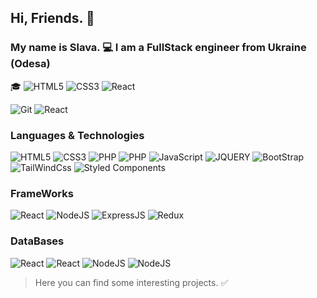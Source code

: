 ## Hi, Friends. 👋 
### My name is Slava. 💻 I am a FullStack engineer from Ukraine (Odesa)

🎓 <img src="https://camo.githubusercontent.com/bdf50d57adbf9d3458fa52c77c8179cc53c9bca0c62bac6f0cb46e7d39b28d92/68747470733a2f2f696d672e736869656c64732e696f2f62616467652f68746d6c352d626c61636b3f7374796c653d666f722d7468652d6261646765266c6f676f3d68746d6c35" alt="HTML5" data-canonical-src="https://img.shields.io/badge/html5-black?style=for-the-badge&amp;logo=html5" style="max-width: 100%;">
<img src="https://camo.githubusercontent.com/e71246577cf666ebb1ea5bd0dead97ff1508b4d05a8afb97217ea96caae14309/68747470733a2f2f696d672e736869656c64732e696f2f62616467652f637373332d626c61636b3f7374796c653d666f722d7468652d6261646765266c6f676f3d63737333" alt="CSS3" data-canonical-src="https://img.shields.io/badge/css3-black?style=for-the-badge&amp;logo=css3" style="max-width: 100%;">
<img src="https://camo.githubusercontent.com/c8b980ab27570db824bb780b9937bb9250cda5c0a7d6d71c739e9fb17e58d265/68747470733a2f2f696d672e736869656c64732e696f2f62616467652f72656163742d626c61636b3f7374796c653d666f722d7468652d6261646765266c6f676f3d7265616374" alt="React" data-canonical-src="https://img.shields.io/badge/react-black?style=for-the-badge&amp;logo=react" style="max-width: 100%;">

<img src="https://img.shields.io/badge/-Git-red?logo=git&logoColor=white&style=flat" alt="Git" style="max-width: 100%;">

<img src="https://img.shields.io/badge/Sass-CC6699?style=for-the-badge&logo=sass&logoColor=white" alt="React" style="max-width: 100%;">

### Languages & Technologies

<img src="https://img.shields.io/badge/HTML5-E34F26?style=for-the-badge&logo=html5&logoColor=white" alt="HTML5" style="max-width: 100%;"> <img src="https://img.shields.io/badge/CSS3-1572B6?style=for-the-badge&logo=css3&logoColor=white" alt="CSS3" style="max-width: 100%;"> <img src="https://img.shields.io/badge/PHP-777BB4?style=for-the-badge&logo=php&logoColor=white" alt="PHP" style="max-width: 100%;"> <img src="https://img.shields.io/badge/Sass-CC6699?style=for-the-badge&logo=sass&logoColor=white" alt="PHP" style="max-width: 100%;"> <img src="https://img.shields.io/badge/JavaScript-F7DF1E?style=for-the-badge&logo=javascript&logoColor=black" alt="JavaScript" style="max-width: 100%;"> <img src="https://img.shields.io/badge/jQuery-0769AD?style=for-the-badge&logo=jquery&logoColor=white" alt="JQUERY" style="max-width: 100%;"> <img src="https://img.shields.io/badge/Bootstrap-563D7C?style=for-the-badge&logo=bootstrap&logoColor=white" alt="BootStrap" style="max-width: 100%;"> <img src="https://img.shields.io/badge/Tailwind.CSS-38B2AC?style=for-the-badge&logo=tailwind-css&logoColor=white" alt="TailWindCss" style="max-width: 100%;"> <img src="https://img.shields.io/badge/styled--components-DB7093?style=for-the-badge&logo=styled-components&logoColor=white" alt="Styled Components" style="max-width: 100%;">





	

### FrameWorks

<img src="https://img.shields.io/badge/React.js-20232A?style=for-the-badge&logo=react&logoColor=61DAFB" alt="React" style="max-width: 100%;"> <img src="https://img.shields.io/badge/Node.js-43853D?style=for-the-badge&logo=node.js&logoColor=white" alt="NodeJS" style="max-width: 100%;"> <img src="https://img.shields.io/badge/Express.js-404D59?style=for-the-badge" alt="ExpressJS" style="max-width: 100%;"> <img src="https://img.shields.io/badge/Redux-593D88?style=for-the-badge&logo=redux&logoColor=white" alt="Redux" style="max-width: 100%;">




### DataBases 
<img src="https://img.shields.io/badge/MySQL-00000F?style=for-the-badge&logo=mysql&logoColor=white" alt="React" style="max-width: 100%;"> <img src="https://img.shields.io/badge/MongoDB-4EA94B?style=for-the-badge&logo=mongodb&logoColor=white" alt="React" style="max-width: 100%;"> <img src="https://img.shields.io/badge/DynamoDB-4053D6?style=for-the-badge&logo=Amazon%20DynamoDB&logoColor=white" alt="NodeJS" style="max-width: 100%;"> <img src="https://img.shields.io/badge/SQLite-07405E?style=for-the-badge&logo=sqlite&logoColor=white" alt="NodeJS" style="max-width: 100%;"> 

> Here you can find some interesting projects. ✅

<!--

<a href="https://github.com/slavamlinsky">
    <img src="https://camo.githubusercontent.com/cad9a47d7d0fc7152ee970e75cfac9c60751bf76836d3bf49f34fc9035dbeb04/68747470733a2f2f6b6f6d617265762e636f6d2f67687076632f3f757365726e616d653d776572766c616426636f6c6f723d626c7565267374796c653d666c617429" data-canonical-src="https://komarev.com/ghpvc/?username=slavamlinskyP&amp;color=blue&amp;style=flat)" style="max-width: 100%;">
  </a>


**slavamlinsky/slavamlinsky** is a ✨ _special_ ✨ repository because its `README.md` (this file) appears on your GitHub profile.

Here are some ideas to get you started:

- 🔭 I’m currently working on ...
- 🌱 I’m currently learning ...
- 👯 I’m looking to collaborate on ...
- 🤔 I’m looking for help with ...
- 💬 Ask me about ...
- 📫 How to reach me: ...
- 😄 Pronouns: ...
- ⚡ Fun fact: ...
-->

